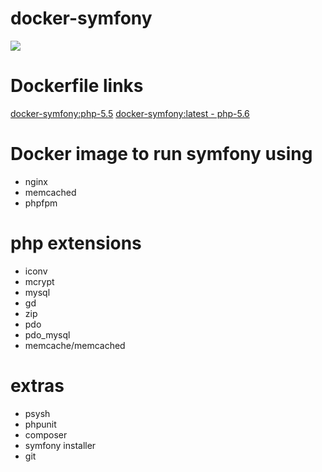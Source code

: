 # docker-symfony
[![](https://badge.imagelayers.io/rtancman/docker-symfony:latest.svg)](https://imagelayers.io/?images=rtancman/docker-symfony:latest 'Get your own badge on imagelayers.io')

# Dockerfile links
[docker-symfony:php-5.5](https://github.com/rtancman/docker-symfony/tree/master/php-5.5)
[docker-symfony:latest - php-5.6](https://github.com/rtancman/docker-symfony/tree/master/php-5.6)

# Docker image to run symfony using
- nginx
- memcached
- phpfpm

# php extensions
- iconv 
- mcrypt 
- mysql
- gd
- zip
- pdo
- pdo_mysql
- memcache/memcached

# extras
- psysh
- phpunit
- composer
- symfony installer
- git